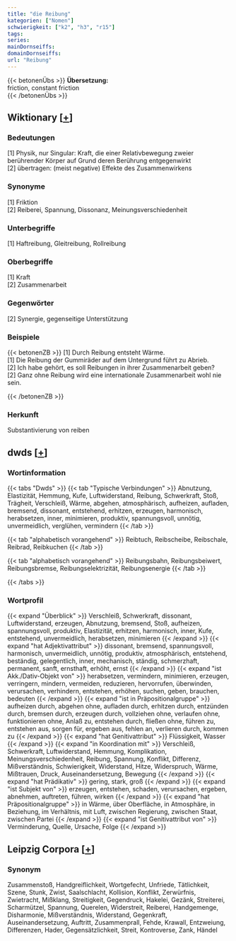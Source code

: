 ```yaml
---
title: "die Reibung"
kategorien: ["Nomen"]
schwierigkeit: ["k2", "h3", "r15"]
tags:
series:
mainDornseiffs:
domainDornseiffs:
url: "Reibung"
---
```


{{< betonenÜbs >}}
**Übersetzung:**  
friction, constant friction  
{{< /betonenÜbs >}}

## Wiktionary [[+](https://de.wiktionary.org/wiki/Reibung)]

### Bedeutungen
[1] Physik, nur Singular: Kraft, die einer Relativbewegung zweier berührender Körper auf Grund deren Berührung entgegenwirkt  
[2] übertragen: (meist negative) Effekte des Zusammenwirkens  

### Synonyme
[1] Friktion  
[2] Reiberei, Spannung, Dissonanz, Meinungsverschiedenheit  

### Unterbegriffe
[1] Haftreibung, Gleitreibung, Rollreibung  

### Oberbegriffe
[1] Kraft  
[2] Zusammenarbeit  

### Gegenwörter
[2] Synergie, gegenseitige Unterstützung  

### Beispiele
{{< betonenZB >}}
[1] Durch Reibung entsteht Wärme.  
[1] Die Reibung der Gummiräder auf dem Untergrund führt zu Abrieb.  
[2] Ich habe gehört, es soll Reibungen in ihrer Zusammenarbeit geben?  
[2] Ganz ohne Reibung wird eine internationale Zusammenarbeit wohl nie sein.  

{{< /betonenZB >}}
### Herkunft
Substantivierung von reiben  



## dwds [[+](https://www.dwds.de/wb/Reibung)]

### Wortinformation
{{< tabs "Dwds" >}}
{{< tab "Typische Verbindungen" >}}
Abnutzung, Elastizität, Hemmung, Kufe, Luftwiderstand, Reibung, Schwerkraft, Stoß, Trägheit, Verschleiß, Wärme, abgehen, atmosphärisch, aufheizen, aufladen, bremsend, dissonant, entstehend, erhitzen, erzeugen, harmonisch, herabsetzen, inner, minimieren, produktiv, spannungsvoll, unnötig, unvermeidlich, verglühen, vermindern
{{< /tab >}}

{{< tab "alphabetisch vorangehend" >}}
Reibtuch, Reibscheibe, Reibschale, Reibrad, Reibkuchen
{{< /tab >}}

{{< tab "alphabetisch vorangehend" >}}
Reibungsbahn, Reibungsbeiwert, Reibungsbremse, Reibungselektrizität, Reibungsenergie
{{< /tab >}}

{{< /tabs >}}

### Wortprofil
{{< expand "Überblick" >}} Verschleiß, Schwerkraft, dissonant, Luftwiderstand, erzeugen, Abnutzung, bremsend, Stoß, aufheizen, spannungsvoll, produktiv, Elastizität, erhitzen, harmonisch, inner, Kufe, entstehend, unvermeidlich, herabsetzen, minimieren {{< /expand >}}
{{< expand "hat Adjektivattribut" >}} dissonant, bremsend, spannungsvoll, harmonisch, unvermeidlich, unnötig, produktiv, atmosphärisch, entstehend, beständig, gelegentlich, inner, mechanisch, ständig, schmerzhaft, permanent, sanft, ernsthaft, erhöht, ernst {{< /expand >}}
{{< expand "ist Akk./Dativ-Objekt von" >}} herabsetzen, vermindern, minimieren, erzeugen, verringern, mindern, vermeiden, reduzieren, hervorrufen, überwinden, verursachen, verhindern, entstehen, erhöhen, suchen, geben, brauchen, bedeuten {{< /expand >}}
{{< expand "ist in Präpositionalgruppe" >}} aufheizen durch, abgehen ohne, aufladen durch, erhitzen durch, entzünden durch, bremsen durch, erzeugen durch, vollziehen ohne, verlaufen ohne, funktionieren ohne, Anlaß zu, entstehen durch, fließen ohne, führen zu, entstehen aus, sorgen für, ergeben aus, fehlen an, verlieren durch, kommen zu {{< /expand >}}
{{< expand "hat Genitivattribut" >}} Flüssigkeit, Wasser {{< /expand >}}
{{< expand "in Koordination mit" >}} Verschleiß, Schwerkraft, Luftwiderstand, Hemmung, Komplikation, Meinungsverschiedenheit, Reibung, Spannung, Konflikt, Differenz, Mißverständnis, Schwierigkeit, Widerstand, Hitze, Widerspruch, Wärme, Mißtrauen, Druck, Auseinandersetzung, Bewegung {{< /expand >}}
{{< expand "hat Prädikativ" >}} gering, stark, groß {{< /expand >}}
{{< expand "ist Subjekt von" >}} erzeugen, entstehen, schaden, verursachen, ergeben, abnehmen, auftreten, führen, wirken {{< /expand >}}
{{< expand "hat Präpositionalgruppe" >}} in Wärme, über Oberfläche, in Atmosphäre, in Beziehung, im Verhältnis, mit Luft, zwischen Regierung, zwischen Staat, zwischen Partei {{< /expand >}}
{{< expand "ist Genitivattribut von" >}} Verminderung, Quelle, Ursache, Folge {{< /expand >}}

## Leipzig Corpora [[+](https://corpora.uni-leipzig.de/en/res?word=Reibung&corpusId=deu_newscrawl-public_2018)]


### Synonym
Zusammenstoß, Handgreiflichkeit, Wortgefecht, Unfriede, Tätlichkeit, Szene, Stunk, Zwist, Saalschlacht, Kollision, Konflikt, Zerwürfnis, Zwietracht, Mißklang, Streitigkeit, Gegendruck, Hakelei, Gezänk, Streiterei, Scharmützel, Spannung, Querelen, Widerstreit, Reiberei, Handgemenge, Disharmonie, Mißverständnis, Widerstand, Gegenkraft, Auseinandersetzung, Auftritt, Zusammenprall, Fehde, Krawall, Entzweiung, Differenzen, Hader, Gegensätzlichkeit, Streit, Kontroverse, Zank, Händel

